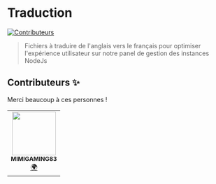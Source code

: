 # Traduction
<!-- ALL-CONTRIBUTORS-BADGE:START - Do not remove or modify this section -->
[![Contributeurs](https://img.shields.io/badge/all_contributors-1-orange.svg?style=flat-square)](#contributors-)
<!-- ALL-CONTRIBUTORS-BADGE:END -->
> Fichiers à traduire de l'anglais vers le français pour optimiser l'expérience utilisateur sur notre panel de gestion des instances NodeJs

## Contributeurs ✨

Merci beaucoup à ces personnes !

<!-- ALL-CONTRIBUTORS-LIST:START - Do not remove or modify this section -->
<!-- prettier-ignore-start -->
<!-- markdownlint-disable -->
<table>
  <tr>
    <td align="center"><a href="https://github.com/MIMIGAMING83"><img src="https://avatars2.githubusercontent.com/u/46751791?v=4" width="100px;" alt=""/><br /><sub><b>MIMIGAMING83</b></sub></a><br /><a href="#translation-MIMIGAMING83" title="Traduction">🌍</a></td>
  </tr>
</table>

<!-- markdownlint-enable -->
<!-- prettier-ignore-end -->
<!-- ALL-CONTRIBUTORS-LIST:END -->
